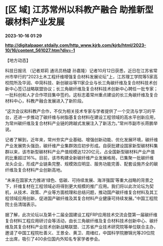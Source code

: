 # [区 域] 江苏常州以科教产融合 助推新型碳材料产业发展

**2023-10-16 01:29**

**http://digitalpaper.stdaily.com/http_www.kjrb.com/kjrb/html/2023-10/16/content_561027.htm?div=-1**

【地方动态】

 科技日报讯 （记者郑莉 通讯员杨婕 孙嘉隆）记者10月12日获悉，近日在江苏省常州市举行的“2023土木工程纤维增强复合材料发展论坛”上，江苏理工学院等5家高校院所及华润、中简科技、新创碳谷等11家企业与长三角碳纤维及复合材料技术创新中心签订战略联盟协议；长三角碳纤维及复合材料技术创新中心聘任一批专家；一批科创和人才合作项目集中签约。这标志着常州重点建设的长三角碳纤维及复合材料中心，科教产融合发展进入了新阶段。

 “这次会议和科教产合作，不仅为相关技术专家与学者提供了一个交流与学习的平台，还进一步推动了碳纤维与树脂基复合材料在建设工程领域的高水平创新应用，为常州碳纤维及复合材料产业链的跨越式发展注入了新活力。”常州市副市长蒋鹏举说。

 记者了解到，近年来，常州夯实产业基础、增强创新动能、优化发展环境，碳纤维产业发展势头强劲，碳纤维产业集群效应初步形成。自获批建设国家新型碳材料集群以来，该市新型碳材料产业产值规模达1220亿元，占全国新型碳材料产业产值的比重超过16%。目前，该市构建全新碳纤维产业发展格局，已集聚一批碳纤维龙头企业，形成产业链条完整、规模效应明显、服务功能完善、配套设施齐全的碳纤维及复合材料产业创新高地。

 “未来在国家大力推进‘绿色、低碳、可持续发展、海洋强国’等重大战略的背景之下，纤维复材在工程领域必将得到更大规模的推广应用。我们将以此次论坛为契机，从技术、政策、产业等方面梳理和总结问题，推动国产碳纤维复合材料及其工程领域应用创新，促进国产碳纤维及其复合材料产业健康可持续发展。”中国工程院院士岳清瑞表示。

 据了解，此次论坛以及第十二届全国建设工程FRP应用技术交流会暨第一届碳纤维复合材料工程应用研讨会等活动，由长三角碳纤维及复合材料技术创新中心、碳纤维及其复合材料产业技术创新战略联盟、江苏省产业技术研究院等单位联合主办，邀请了中国工程院杜善义、王景全、黄卫、周绪红，中国科学院滕锦光等20位院士出席，吸引了400余位国内外知名专家学者参会。